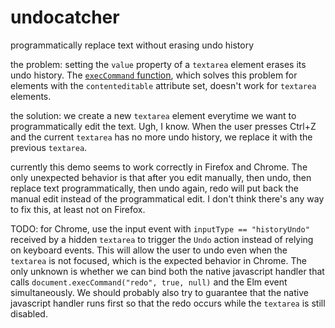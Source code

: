 # undocatcher
programmatically replace text without erasing undo history

the problem: setting the `value` property of a `textarea` element erases its undo history. The [`execCommand` function](https://developer.mozilla.org/en-US/docs/Web/Guide/HTML/Editable_content#Executing_commands), which solves this problem for elements with the `contenteditable` attribute set, doesn't work for `textarea` elements.

the solution: we create a new `textarea` element everytime we want to programmatically edit the text. Ugh, I know. When the user presses Ctrl+Z and the current `textarea` has no more undo history, we replace it with the previous `textarea`.

currently this demo seems to work correctly in Firefox and Chrome. The only unexpected behavior is that after you edit manually, then undo, then replace text programmatically, then undo again, redo will put back the manual edit instead of the programmatical edit. I don't think there's any way to fix this, at least not on Firefox.

TODO: for Chrome, use the input event with `inputType == "historyUndo"` received by a hidden `textarea` to trigger the `Undo` action instead of relying on keyboard events. This will allow the user to undo even when the `textarea` is not focused, which is the expected behavior in Chrome. The only unknown is whether we can bind both the native javascript handler that calls `document.execCommand("redo", true, null)` and the Elm event simultaneously. We should probably also try to guarantee that the native javascript handler runs first so that the redo occurs while the `textarea` is still disabled.
